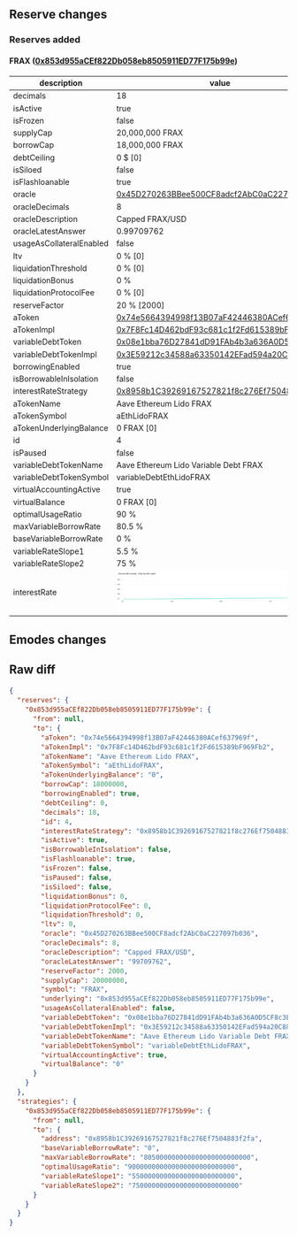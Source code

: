 ## Reserve changes

### Reserves added

#### FRAX ([0x853d955aCEf822Db058eb8505911ED77F175b99e](https://etherscan.io/address/0x853d955aCEf822Db058eb8505911ED77F175b99e))

| description | value |
| --- | --- |
| decimals | 18 |
| isActive | true |
| isFrozen | false |
| supplyCap | 20,000,000 FRAX |
| borrowCap | 18,000,000 FRAX |
| debtCeiling | 0 $ [0] |
| isSiloed | false |
| isFlashloanable | true |
| oracle | [0x45D270263BBee500CF8adcf2AbC0aC227097b036](https://etherscan.io/address/0x45D270263BBee500CF8adcf2AbC0aC227097b036) |
| oracleDecimals | 8 |
| oracleDescription | Capped FRAX/USD |
| oracleLatestAnswer | 0.99709762 |
| usageAsCollateralEnabled | false |
| ltv | 0 % [0] |
| liquidationThreshold | 0 % [0] |
| liquidationBonus | 0 % |
| liquidationProtocolFee | 0 % [0] |
| reserveFactor | 20 % [2000] |
| aToken | [0x74e5664394998f13B07aF42446380ACef637969f](https://etherscan.io/address/0x74e5664394998f13B07aF42446380ACef637969f) |
| aTokenImpl | [0x7F8Fc14D462bdF93c681c1f2Fd615389bF969Fb2](https://etherscan.io/address/0x7F8Fc14D462bdF93c681c1f2Fd615389bF969Fb2) |
| variableDebtToken | [0x08e1bba76D27841dD91FAb4b3a636A0D5CF8c3E9](https://etherscan.io/address/0x08e1bba76D27841dD91FAb4b3a636A0D5CF8c3E9) |
| variableDebtTokenImpl | [0x3E59212c34588a63350142EFad594a20C88C2CEd](https://etherscan.io/address/0x3E59212c34588a63350142EFad594a20C88C2CEd) |
| borrowingEnabled | true |
| isBorrowableInIsolation | false |
| interestRateStrategy | [0x8958b1C39269167527821f8c276Ef7504883f2fa](https://etherscan.io/address/0x8958b1C39269167527821f8c276Ef7504883f2fa) |
| aTokenName | Aave Ethereum Lido FRAX |
| aTokenSymbol | aEthLidoFRAX |
| aTokenUnderlyingBalance | 0 FRAX [0] |
| id | 4 |
| isPaused | false |
| variableDebtTokenName | Aave Ethereum Lido Variable Debt FRAX |
| variableDebtTokenSymbol | variableDebtEthLidoFRAX |
| virtualAccountingActive | true |
| virtualBalance | 0 FRAX [0] |
| optimalUsageRatio | 90 % |
| maxVariableBorrowRate | 80.5 % |
| baseVariableBorrowRate | 0 % |
| variableRateSlope1 | 5.5 % |
| variableRateSlope2 | 75 % |
| interestRate | ![ir](/.assets/68f0c3f131505d467299c6d2d0361ad88296a642.svg) |


## Emodes changes

## Raw diff

```json
{
  "reserves": {
    "0x853d955aCEf822Db058eb8505911ED77F175b99e": {
      "from": null,
      "to": {
        "aToken": "0x74e5664394998f13B07aF42446380ACef637969f",
        "aTokenImpl": "0x7F8Fc14D462bdF93c681c1f2Fd615389bF969Fb2",
        "aTokenName": "Aave Ethereum Lido FRAX",
        "aTokenSymbol": "aEthLidoFRAX",
        "aTokenUnderlyingBalance": "0",
        "borrowCap": 18000000,
        "borrowingEnabled": true,
        "debtCeiling": 0,
        "decimals": 18,
        "id": 4,
        "interestRateStrategy": "0x8958b1C39269167527821f8c276Ef7504883f2fa",
        "isActive": true,
        "isBorrowableInIsolation": false,
        "isFlashloanable": true,
        "isFrozen": false,
        "isPaused": false,
        "isSiloed": false,
        "liquidationBonus": 0,
        "liquidationProtocolFee": 0,
        "liquidationThreshold": 0,
        "ltv": 0,
        "oracle": "0x45D270263BBee500CF8adcf2AbC0aC227097b036",
        "oracleDecimals": 8,
        "oracleDescription": "Capped FRAX/USD",
        "oracleLatestAnswer": "99709762",
        "reserveFactor": 2000,
        "supplyCap": 20000000,
        "symbol": "FRAX",
        "underlying": "0x853d955aCEf822Db058eb8505911ED77F175b99e",
        "usageAsCollateralEnabled": false,
        "variableDebtToken": "0x08e1bba76D27841dD91FAb4b3a636A0D5CF8c3E9",
        "variableDebtTokenImpl": "0x3E59212c34588a63350142EFad594a20C88C2CEd",
        "variableDebtTokenName": "Aave Ethereum Lido Variable Debt FRAX",
        "variableDebtTokenSymbol": "variableDebtEthLidoFRAX",
        "virtualAccountingActive": true,
        "virtualBalance": "0"
      }
    }
  },
  "strategies": {
    "0x853d955aCEf822Db058eb8505911ED77F175b99e": {
      "from": null,
      "to": {
        "address": "0x8958b1C39269167527821f8c276Ef7504883f2fa",
        "baseVariableBorrowRate": "0",
        "maxVariableBorrowRate": "805000000000000000000000000",
        "optimalUsageRatio": "900000000000000000000000000",
        "variableRateSlope1": "55000000000000000000000000",
        "variableRateSlope2": "750000000000000000000000000"
      }
    }
  }
}
```